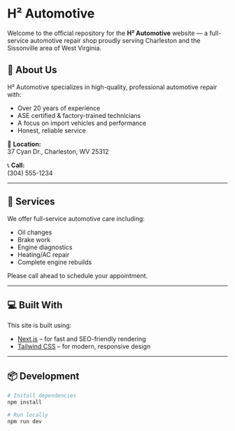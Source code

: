 # H² Automotive

Welcome to the official repository for the **H² Automotive** website — a full-service automotive repair shop proudly serving Charleston and the Sissonville area of West Virginia.

## 🚗 About Us

H² Automotive specializes in high-quality, professional automotive repair with:

- Over 20 years of experience
- ASE certified & factory-trained technicians
- A focus on import vehicles and performance
- Honest, reliable service

📍 **Location:**  
37 Cyan Dr., Charleston, WV 25312

📞 **Call:**  
(304) 555-1234

---

## 🔧 Services

We offer full-service automotive care including:

- Oil changes
- Brake work
- Engine diagnostics
- Heating/AC repair
- Complete engine rebuilds

Please call ahead to schedule your appointment.

---

## 💻 Built With

This site is built using:

- [Next.js](https://nextjs.org/) – for fast and SEO-friendly rendering
- [Tailwind CSS](https://tailwindcss.com/) – for modern, responsive design

---

## 📦 Development

```bash
# Install dependencies
npm install

# Run locally
npm run dev
